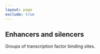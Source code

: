 ```yaml
---
layout: page
exclude: true
---
```

## Enhancers and silencers

Groups of transcription factor binding sites.
